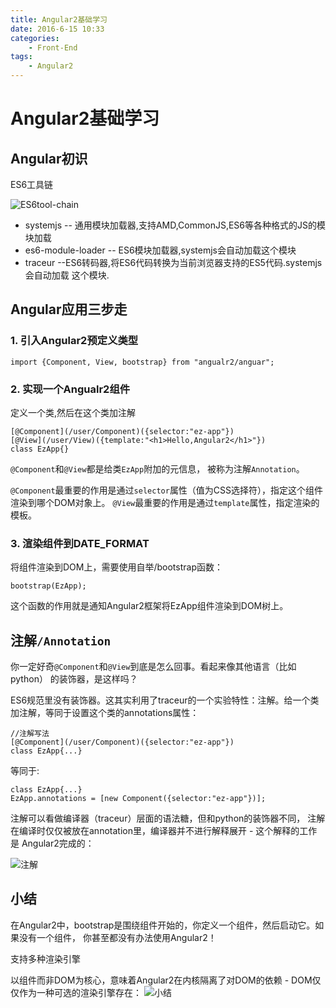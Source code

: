 ```yaml
---
title: Angular2基础学习
date: 2016-6-15 10:33
categories:
	- Front-End
tags:
	- Angular2
---
```


# Angular2基础学习

## Angular初识

ES6工具链

![ES6tool-chain](http://7xrn62.com1.z0.glb.clouddn.com/062d2a05a05472a2bccf6ca4cbf650cf.png)

* systemjs -- 通用模块加载器,支持AMD,CommonJS,ES6等各种格式的JS的模块加载
* es6-module-loader -- ES6模块加载器,systemjs会自动加载这个模块
* traceur --ES6转码器,将ES6代码转换为当前浏览器支持的ES5代码.systemjs会自动加载 这个模块.


## Angular应用三步走

### 1. 引入Angular2预定义类型
```
import {Component, View, bootstrap} from "angualr2/anguar";
```
### 2. 实现一个Angualr2组件

定义一个类,然后在这个类加注解
```
[@Component](/user/Component)({selector:"ez-app"})
[@View](/user/View)({template:"<h1>Hello,Angular2</h1>"})
class EzApp{}
```
`@Component`和`@View`都是给类`EzApp`附加的元信息， 被称为注解`Annotation`。

`@Component`最重要的作用是通过`selector`属性（值为CSS选择符），指定这个组件渲染到哪个DOM对象上。 `@View`最重要的作用是通过`template`属性，指定渲染的模板。

### 3. 渲染组件到DATE_FORMAT
将组件渲染到DOM上，需要使用自举/bootstrap函数：
```
bootstrap(EzApp);
```
这个函数的作用就是通知Angular2框架将EzApp组件渲染到DOM树上。


## 注解`/Annotation`
你一定好奇`@Component`和`@View`到底是怎么回事。看起来像其他语言（比如python） 的装饰器，是这样吗？

ES6规范里没有装饰器。这其实利用了traceur的一个实验特性：注解。给一个类 加注解，等同于设置这个类的annotations属性：


```
//注解写法
[@Component](/user/Component)({selector:"ez-app"})
class EzApp{...}
```

等同于:

```
class EzApp{...}
EzApp.annotations = [new Component({selector:"ez-app"})];

```
注解可以看做编译器（traceur）层面的语法糖，但和python的装饰器不同， 注解在编译时仅仅被放在annotation里，编译器并不进行解释展开 - 这个解释的工作是 Angular2完成的：

![注解](http://7xrn62.com1.z0.glb.clouddn.com/e9ada5202e0f5f1581f7a790f47c9dbb.png)

## 小结
在Angular2中，bootstrap是围绕组件开始的，你定义一个组件，然后启动它。如果没有一个组件， 你甚至都没有办法使用Angular2！

支持多种渲染引擎

以组件而非DOM为核心，意味着Angular2在内核隔离了对DOM的依赖 - DOM仅仅作为一种可选的渲染引擎存在：
![小结](http://7xrn62.com1.z0.glb.clouddn.com/933d3c64cc1da5d38833f14bbeffe648.png)
